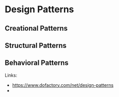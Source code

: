 
# Design Patterns  

## Creational Patterns  


## Structural Patterns  


## Behavioral Patterns  


Links:
- https://www.dofactory.com/net/design-patterns  
- 
